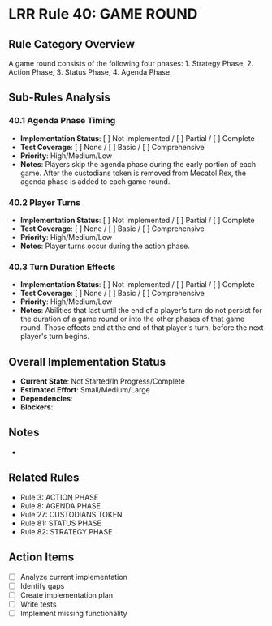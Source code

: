 # LRR Rule 40: GAME ROUND

## Rule Category Overview
A game round consists of the following four phases: 1. Strategy Phase, 2. Action Phase, 3. Status Phase, 4. Agenda Phase.

## Sub-Rules Analysis

### 40.1 Agenda Phase Timing
- **Implementation Status**: [ ] Not Implemented / [ ] Partial / [ ] Complete
- **Test Coverage**: [ ] None / [ ] Basic / [ ] Comprehensive
- **Priority**: High/Medium/Low
- **Notes**: Players skip the agenda phase during the early portion of each game. After the custodians token is removed from Mecatol Rex, the agenda phase is added to each game round.

### 40.2 Player Turns
- **Implementation Status**: [ ] Not Implemented / [ ] Partial / [ ] Complete
- **Test Coverage**: [ ] None / [ ] Basic / [ ] Comprehensive
- **Priority**: High/Medium/Low
- **Notes**: Player turns occur during the action phase.

### 40.3 Turn Duration Effects
- **Implementation Status**: [ ] Not Implemented / [ ] Partial / [ ] Complete
- **Test Coverage**: [ ] None / [ ] Basic / [ ] Comprehensive
- **Priority**: High/Medium/Low
- **Notes**: Abilities that last until the end of a player's turn do not persist for the duration of a game round or into the other phases of that game round. Those effects end at the end of that player's turn, before the next player's turn begins.

## Overall Implementation Status
- **Current State**: Not Started/In Progress/Complete
- **Estimated Effort**: Small/Medium/Large
- **Dependencies**:
- **Blockers**:

## Notes
-

## Related Rules
- Rule 3: ACTION PHASE
- Rule 8: AGENDA PHASE
- Rule 27: CUSTODIANS TOKEN
- Rule 81: STATUS PHASE
- Rule 82: STRATEGY PHASE

## Action Items
- [ ] Analyze current implementation
- [ ] Identify gaps
- [ ] Create implementation plan
- [ ] Write tests
- [ ] Implement missing functionality
